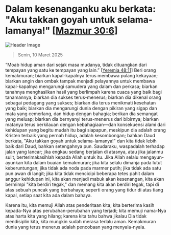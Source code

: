 
# Dalam kesenanganku aku berkata: "Aku takkan goyah untuk selama-lamanya!" [[Mazmur 30:6](http://alkitab.sabda.org/?Mazmur%2030:6)]

![Header Image](https://alkitab.app/slice/sunrise.jpg)

> Senin, 10 Maret 2025

“Moab hidup aman dari sejak masa mudanya, tidak dituangkan dari tempayan yang satu ke tempayan yang lain.” [[Yeremia 48:11](http://alkitab.sabda.org/?Yeremia%2048:11)] Beri orang kemakmuran; biarkan kapal-kapalnya terus membawa pulang kekayaan; biarkan angin dan ombak tampak menjadi pelayannya untuk membawa kapal-kapalnya mengarungi samudera yang dalam dan perkasa; biarkan tanahnya menghasilkan hasil yang berlimpah karena cuaca yang baik bagi tanamannya; biarkan dia sukses terus-menerus; biarkan dia dikenal orang sebagai pedagang yang sukses; biarkan dia terus menikmati kesehatan yang baik; biarkan dia mengarungi dunia dengan pikiran yang sigap dan mata yang cemerlang, dan hidup dengan bahagia; berikan dia semangat yang meluap; biarkan dia bernyanyi terus-menerus dari bibirnya; biarkan matanya terus berkilauan dengan kebahagiaan—dan konsekuensi alami dari kehidupan yang begitu mudah itu bagi siapapun, meskipun dia adalah orang Kristen terbaik yang pernah hidup, adalah kesombongan; bahkan Daud berkata, "Aku takkan goyah untuk selama-lamanya!" dan kita tidak lebih baik dari Daud, bahkan setengahnya pun. Saudaraku, waspadalah terhadap jalan yang lancar; jika engkau sedang berjalan di atasnya, atau jika jalanmu sulit, berterimakasihlah kepada Allah untuk itu. Jika Allah selalu mengayun-ayunkan kita dalam buaian kemakmuran; jika kita selalu dimanja pada lutut keberuntungan; jika tidak ada noda pada marmer putih; jika tidak ada satu pun awan di langit; jika kita tidak mencicipi beberapa tetes pahit dalam anggur kehidupan ini, kita akan menjadi mabuk akan kesenangan, kita akan bermimpi "kita berdiri tegak," dan memang kita akan berdiri tegak, tapi di atas sebuah puncak yang berbahaya; seperti orang yang tidur di atas tiang kapal, setiap saat kita ada dalam bahaya.

Karena itu, kita memuji Allah atas penderitaan kita; kita berterima kasih kepada-Nya atas perubahan-perubahan yang terjadi; kita memuji nama-Nya atas harta kita yang hilang; karena kita tahu bahwa jikalau Dia tidak mendisiplin kita, kita mungkin sudah merasa terlalu aman. Kemakmuran dunia yang terus menerus adalah pencobaan yang menyala-nyala.
    